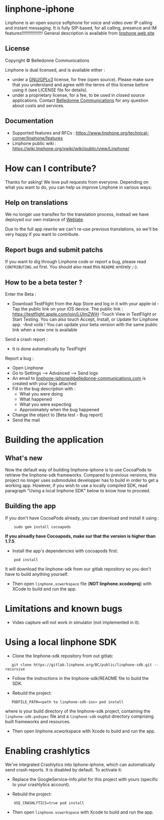 # linphone-iphone
Linphone is an open source softphone for voice and video over IP calling and instant messaging. It is fully SIP-based, for all calling, presence and IM features!!!!!!!!!!!!!!!!!
General description is available from [linphone web site](https://www.linphone.org/technical-corner/linphone)

## License

Copyright © Belledonne Communications

Linphone is dual licensed, and is available either :
- under a [GNU/GPLv3](https://www.gnu.org/licenses/gpl-3.0.en.html) license, for free (open source). Please make sure that you understand and agree with the terms of this license before using it (see LICENSE file for details).
- under a proprietary license, for a fee, to be used in closed source applications. Contact [Belledonne Communications](https://www.linphone.org/contact) for any question about costs and services.

## Documentation

-   Supported features and RFCs : https://www.linphone.org/technical-corner/linphone/features
-   Linphone public wiki : https://wiki.linphone.org/xwiki/wiki/public/view/Linphone/


# How can I contribute?

Thanks for asking! We love pull requests from everyone. Depending on what you want to do, you can help us improve Linphone in
various ways:

## Help on translations

We no longer use transifex for the translation process, instead we have deployed our own instance of [Weblate](https://weblate.linphone.org/projects/linphone-iphone/).

Due to the full app rewrite we can't re-use previous translations, so we'll be very happy if you want to contribute.

## Report bugs and submit patchs

If you want to dig through Linphone code or report a bug, please read `CONTRIBUTING.md` first. You should also read this `README` entirely ;-).

## How to be a beta tester ?

Enter the Beta :
- Download TestFlight from the App Store and log in it with your apple-id
-Tap the public link on your iOS device. The public link : https://testflight.apple.com/join/LUlmZWjH
-Touch View in TestFlight or Start Testing. You can also touch Accept, Install, or Update for Linphone app.
-And voilà ! You can update your beta version with the same public link when a new one is available

Send a crash report :
 - It is done automatically by TestFlight

Report a bug :
 - Open Linphone
 - Go to Settings —> Advanced —> Send logs
 - An email to linphone-iphone@belledonne-communications.com is created with your logs attached
 - Fill in the bug description with :
	* What you were doing
	* What happened
	* What you were expecting
	* Approximately when the bug happened
 - Change the object to [Beta test - Bug report]
 - Send the mail

# Building the application

## What's new

Now the default way of building linphone-iphone is to use CocoaPods to retrieve the linphone-sdk frameworks.
Compared to previous versions, this project no longer uses submodules developper has to build in order to get a working app.
However, if you wish to use a locally compiled SDK, read paragraph "Using a local linphone SDK" below to know how to proceed.

## Building the app

If you don't have CocoaPods already, you can download and install it using :
```
	sudo gem install cocoapods
```
**If you alreadly have Cocoapods, make sur that the version is higher than 1.7.5**.

- Install the app's dependencies with cocoapods first:
```
	pod install
```
  It will download the linphone-sdk from our gitlab repository so you don't have to build anything yourself.
- Then open `linphone.xcworkspace` file (**NOT linphone.xcodeproj**) with XCode to build and run the app.

# Limitations and known bugs

* Video capture will not work in simulator (not implemented in it).


# Using a local linphone SDK

- Clone the linphone-sdk repository from out gitlab:
```
   git clone https://gitlab.linphone.org/BC/public/linphone-sdk.git --recursive
```

- Follow the instructions in the linphone-sdk/README file to build the SDK.

- Rebuild the project:
```
   PODFILE_PATH=<path to linphone-sdk-ios> pod install
```
  where <path to linphone-sdk-ios> is your build directory of the linphone-sdk project, containing the `linphone-sdk.podspec` file and a `linphone-sdk` ouptut directory comprising built frameworks and resources.

- Then open linphone.xcworkspace with Xcode to build and run the app.

# Enabling crashlytics

We've integrated Crashlytics into liphone-iphone, which can automatically send crash reports. It is disabled by default.
To activate it:

- Replace the GoogleService-Info.plist for this project with yours (specific to your crashlytics account).

- Rebuild the project:
```
    USE_CRASHLYTICS=true pod install
```

- Then open `linphone.xcworkspace` with Xcode to build and run the app.
